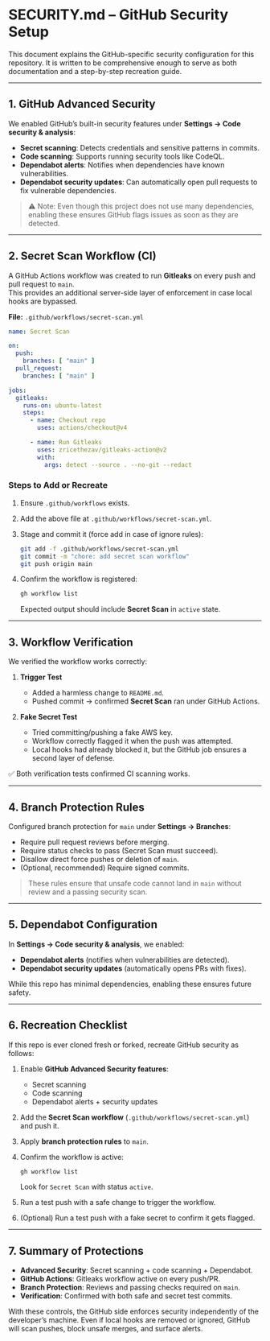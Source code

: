 # SECURITY.md – GitHub Security Setup

This document explains the GitHub-specific security configuration for this repository. It is written to be comprehensive enough to serve as both documentation and a step-by-step recreation guide.

---

## 1. GitHub Advanced Security

We enabled GitHub’s built-in security features under **Settings → Code security & analysis**:

- **Secret scanning**: Detects credentials and sensitive patterns in commits.
- **Code scanning**: Supports running security tools like CodeQL.
- **Dependabot alerts**: Notifies when dependencies have known vulnerabilities.
- **Dependabot security updates**: Can automatically open pull requests to fix vulnerable dependencies.

> ⚠️ Note: Even though this project does not use many dependencies, enabling these ensures GitHub flags issues as soon as they are detected.

---

## 2. Secret Scan Workflow (CI)

A GitHub Actions workflow was created to run **Gitleaks** on every push and pull request to `main`.  
This provides an additional server-side layer of enforcement in case local hooks are bypassed.

**File:** `.github/workflows/secret-scan.yml`

```yaml
name: Secret Scan

on:
  push:
    branches: [ "main" ]
  pull_request:
    branches: [ "main" ]

jobs:
  gitleaks:
    runs-on: ubuntu-latest
    steps:
      - name: Checkout repo
        uses: actions/checkout@v4

      - name: Run Gitleaks
        uses: zricethezav/gitleaks-action@v2
        with:
          args: detect --source . --no-git --redact
```

### Steps to Add or Recreate

1. Ensure `.github/workflows` exists.
2. Add the above file at `.github/workflows/secret-scan.yml`.
3. Stage and commit it (force add in case of ignore rules):

   ```bash
   git add -f .github/workflows/secret-scan.yml
   git commit -m "chore: add secret scan workflow"
   git push origin main
   ```
4. Confirm the workflow is registered:

   ```bash
   gh workflow list
   ```

   Expected output should include **Secret Scan** in `active` state.

---

## 3. Workflow Verification

We verified the workflow works correctly:

1. **Trigger Test**

   * Added a harmless change to `README.md`.
   * Pushed commit → confirmed **Secret Scan** ran under GitHub Actions.

2. **Fake Secret Test**

   * Tried committing/pushing a fake AWS key.
   * Workflow correctly flagged it when the push was attempted.
   * Local hooks had already blocked it, but the GitHub job ensures a second layer of defense.

✅ Both verification tests confirmed CI scanning works.

---

## 4. Branch Protection Rules

Configured branch protection for `main` under **Settings → Branches**:

* Require pull request reviews before merging.
* Require status checks to pass (Secret Scan must succeed).
* Disallow direct force pushes or deletion of `main`.
* (Optional, recommended) Require signed commits.

> These rules ensure that unsafe code cannot land in `main` without review and a passing security scan.

---

## 5. Dependabot Configuration

In **Settings → Code security & analysis**, we enabled:

* **Dependabot alerts** (notifies when vulnerabilities are detected).
* **Dependabot security updates** (automatically opens PRs with fixes).

While this repo has minimal dependencies, enabling these ensures future safety.

---

## 6. Recreation Checklist

If this repo is ever cloned fresh or forked, recreate GitHub security as follows:

1. Enable **GitHub Advanced Security features**:

   * Secret scanning
   * Code scanning
   * Dependabot alerts + security updates
2. Add the **Secret Scan workflow** (`.github/workflows/secret-scan.yml`) and push it.
3. Apply **branch protection rules** to `main`.
4. Confirm the workflow is active:

   ```bash
   gh workflow list
   ```

   Look for `Secret Scan` with status `active`.
5. Run a test push with a safe change to trigger the workflow.
6. (Optional) Run a test push with a fake secret to confirm it gets flagged.

---

## 7. Summary of Protections

* **Advanced Security**: Secret scanning + code scanning + Dependabot.
* **GitHub Actions**: Gitleaks workflow active on every push/PR.
* **Branch Protection**: Reviews and passing checks required on `main`.
* **Verification**: Confirmed with both safe and secret test commits.

With these controls, the GitHub side enforces security independently of the developer’s machine. Even if local hooks are removed or ignored, GitHub will scan pushes, block unsafe merges, and surface alerts.